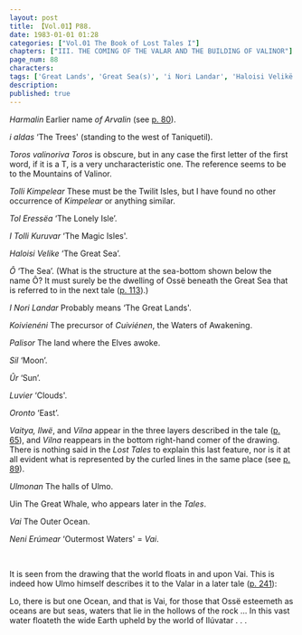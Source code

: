 ```yaml
---
layout: post
title: 【Vol.01】P88.
date: 1983-01-01 01:28
categories: ["Vol.01 The Book of Lost Tales I"]
chapters: ["III. THE COMING OF THE VALAR AND THE BUILDING OF VALINOR"]
page_num: 88
characters: 
tags: ['Great Lands', 'Great Sea(s)', 'i Nori Landar', 'Haloisi Velikë', 'Ilúvatar', 'Ilwë', 'Koivië-néni', 'Magic Isles', 'Lonely Island', 'Lonely Isle', 'I Tolli Kuruvar', 'Moon, The', 'Mountains of Valinor', 'Ossë', 'Palisor', 'Outermost Waters', 'Outer Ocean', 'Ship of the World']
description: 
published: true
---
```


<I>Harmalin  </I> Earlier name <I>of Arvalin</I> (see [p. 80]({{site.baseurl}}/vol01-p80)).

<I>i aldas   </I> ‘The Trees' (standing to the west of Taniquetil).

<I>Toros valinoriva Toros</I> is obscure, but in any case the first letter of the first word, if it is a T, is a very uncharacteristic one. The reference seems to be to the Mountains of Valinor.

<I>Tolli Kimpelear</I> These must be the Twilit Isles, but I have found no other occurrence of <I>Kimpelear</I> or anything similar.

<I>Tol Eressëa </I> ‘The Lonely Isle’.

<I>I Tolli Kuruvar   </I> ‘The Magic Isles'.

<I>Haloisi Velike   </I> ‘The Great Sea’.

<I>Ô </I> ‘The Sea’. (What is the structure at the sea-bottom shown below the name Ô? It must surely be the dwelling of Ossë beneath the Great Sea that is referred to in the next tale ([p. 113]({{site.baseurl}}/vol01-p113)).)

<I>I Nori Landar  </I> Probably means ‘The Great Lands'.

<I>Koivienéni</I> The precursor of <I>Cuiviénen</I>, the Waters of Awakening.

<I>Palisor  </I> The land where the Elves awoke.

<I>Sil  </I> ‘Moon’.

<I>Ûr </I> ‘Sun’.

<I>Luvier  </I> ‘Clouds'.

<I>Oronto   </I> ‘East’.

<I>Vaitya, Ilwë</I>, and <I>Vilna</I> appear in the three layers described in the tale ([p. 65]({{site.baseurl}}/vol01-p65)), and <I>Vilna</I> reappears in the bottom right-hand comer of the drawing. There is nothing said in the <I>Lost Tales</I> to explain this last feature, nor is it at all evident what is represented by the curled lines in the same place (see [p. 89]({{site.baseurl}}/vol01-p89)).

<I>Ulmonan  </I> The halls of Ulmo.

Uin   The Great Whale, who appears later in the <I>Tales</I>.

<I>Vai  </I> The Outer Ocean.

<I>Neni Erúmear   </I> ‘Outermost Waters' = <I>Vai</I>.

<BR>

It is seen from the drawing that the world floats in and upon Vai. This is indeed how Ulmo himself describes it to the Valar in a later tale ([p. 241]({{site.baseurl}}/vol01-p241)):

Lo, there is but one Ocean, and that is Vai, for those that Ossë esteemeth as oceans are but seas, waters that lie in the hollows of the rock ... In this vast water floateth the wide Earth upheld by the world of Ilúvatar . . .

